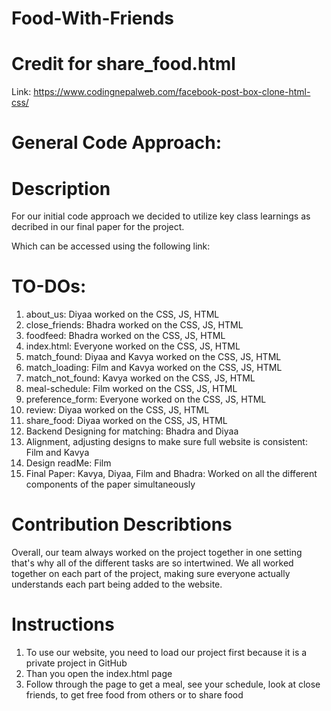 # Food-With-Friends

# Credit for share_food.html
<!-- Coding By CodeWithNepal - codewithnepal.com -->
Link: https://www.codingnepalweb.com/facebook-post-box-clone-html-css/ 

# General Code Approach:

# Description 
For our initial code approach we decided to utilize key class learnings as decribed in our final paper for the project. 

Which can be accessed using the following link: 


# TO-DOs:

1. about_us: Diyaa worked on the CSS, JS, HTML
2. close_friends: Bhadra worked on the CSS, JS, HTML
3. foodfeed: Bhadra worked on the CSS, JS, HTML
4. index.html: Everyone worked on the CSS, JS, HTML
5. match_found: Diyaa and Kavya worked on the CSS, JS, HTML
6. match_loading: Film and Kavya worked on the CSS, JS, HTML
7. match_not_found: Kavya worked on the CSS, JS, HTML
8. meal-schedule: Film worked on the CSS, JS, HTML
9. preference_form: Everyone worked on the CSS, JS, HTML
10. review: Diyaa worked on the CSS, JS, HTML
11. share_food: Diyaa worked on the CSS, JS, HTML
12. Backend Designing for matching: Bhadra and Diyaa
13. Alignment, adjusting designs to make sure full website is consistent: Film and Kavya
14. Design readMe: Film
15. Final Paper: Kavya, Diyaa, Film and Bhadra: Worked on all the different components of the paper simultaneously 


# Contribution Describtions

Overall, our team always worked on the project together in one setting that's why all of the different tasks are so intertwined. We all worked together on each part of the project, making sure everyone actually understands each part being added to the website.


# Instructions 

1. To use our website, you need to load our project first because it is a private project in GitHub
2. Than you open the index.html page 
3. Follow through the page to get a meal, see your schedule, look at close friends, to get free food from others or to share food 



